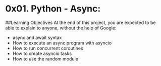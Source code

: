# 0x01. Python - Async:
##Learning Objectives
At the end of this project, you are expected to be able to explain to anyone, without the help of Google:


- async and await syntax
- How to execute an async program with asyncio
- How to run concurrent coroutines
- How to create asyncio tasks
- How to use the random module

